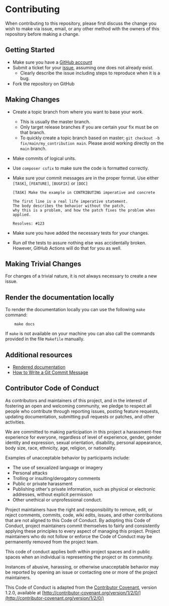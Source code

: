 # Contributing

When contributing to this repository, please first discuss the change you wish to make via issue,
email, or any other method with the owners of this repository before making a change.

## Getting Started

* Make sure you have a [GitHub account](https://github.com/join)
* Submit a ticket for your [issue](https://github.com/georgringer/news/issues), assuming one does not already exist.
  * Clearly describe the issue including steps to reproduce when it is a bug.
* Fork the repository on GitHub

## Making Changes

* Create a topic branch from where you want to base your work.
  * This is usually the master branch.
  * Only target release branches if you are certain your fix must be on that
    branch.
  * To quickly create a topic branch based on master; `git checkout -b
    fix/main/my_contribution main`. Please avoid working directly on the
    `main` branch.
* Make commits of logical units.
* Use `composer csfix` to make sure the code is formatted correctly.
* Make sure your commit messages are in the proper format. Use either `[TASK]`, `[FEATURE]`, `[BUGFIX]` or `[DOC]`

  ```
  [TASK] Make the example in CONTRIBUTING imperative and concrete

  The first line is a real life imperative statement.
  The body describes the behavior without the patch,
  why this is a problem, and how the patch fixes the problem when applied.

  Resolves: #123
  ```

* Make sure you have added the necessary tests for your changes.
* Run _all_ the tests to assure nothing else was accidentally broken. However, GitHub Actions will do that for you as well.

## Making Trivial Changes

For changes of a trivial nature, it is not always necessary to create a new issue.

## Render the documentation locally

To render the documentation locally you can use the following `make` command:

```
    make docs
```

If `make` is not available on your machine you can also call the commands provided
in the file `Makefile` manually.

## Additional resources

* [Rendered documentation](https://docs.typo3.org/p/georgringer/news/main/en-us/)
* [How to Write a Git Commit Message](https://cbea.ms/git-commit/)


## Contributor Code of Conduct

As contributors and maintainers of this project, and in the interest of fostering an open and
welcoming community, we pledge to respect all people who contribute through reporting issues,
posting feature requests, updating documentation, submitting pull requests or patches, and other
activities.

We are committed to making participation in this project a harassment-free experience for everyone,
regardless of level of experience, gender, gender identity and expression, sexual orientation,
disability, personal appearance, body size, race, ethnicity, age, religion, or nationality.

Examples of unacceptable behavior by participants include:

* The use of sexualized language or imagery
* Personal attacks
* Trolling or insulting/derogatory comments
* Public or private harassment
* Publishing other's private information, such as physical or electronic addresses, without explicit
  permission
* Other unethical or unprofessional conduct.

Project maintainers have the right and responsibility to remove, edit, or reject comments, commits,
code, wiki edits, issues, and other contributions that are not aligned to this Code of Conduct. By
adopting this Code of Conduct, project maintainers commit themselves to fairly and consistently
applying these principles to every aspect of managing this project. Project maintainers who do not
follow or enforce the Code of Conduct may be permanently removed from the project team.

This code of conduct applies both within project spaces and in public spaces when an individual is representing the project or its community.

Instances of abusive, harassing, or otherwise unacceptable behavior may be reported by opening an issue or contacting one or more of the project maintainers.

This Code of Conduct is adapted from the [Contributor Covenant](http://contributor-covenant.org),
version 1.2.0, available at [http://contributor-covenant.org/version/1/2/0/](http://contributor-covenant.org/version/1/2/0/)
